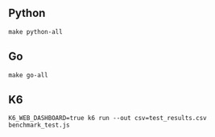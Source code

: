 ## Python
```shell
make python-all
```

## Go
```shell
make go-all
```

## K6

```shell
K6_WEB_DASHBOARD=true k6 run --out csv=test_results.csv benchmark_test.js
``` 